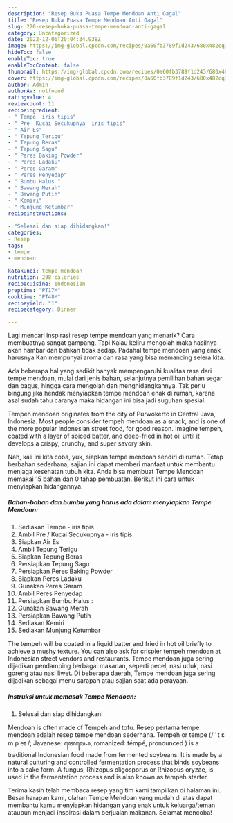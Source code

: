 ```yaml
---
description: "Resep Buka Puasa Tempe Mendoan Anti Gagal"
title: "Resep Buka Puasa Tempe Mendoan Anti Gagal"
slug: 220-resep-buka-puasa-tempe-mendoan-anti-gagal
category: Uncategorized
date: 2022-12-06T20:04:34.938Z
image: https://img-global.cpcdn.com/recipes/0a60fb3789f1d243/680x482cq70/tempe-mendoan-foto-resep-utama.jpg
hideToc: false
enableToc: true
enableTocContent: false
thumbnail: https://img-global.cpcdn.com/recipes/0a60fb3789f1d243/680x482cq70/tempe-mendoan-foto-resep-utama.jpg
cover: https://img-global.cpcdn.com/recipes/0a60fb3789f1d243/680x482cq70/tempe-mendoan-foto-resep-utama.jpg
author: Admin
authorAv: notfound
ratingvalue: 4
reviewcount: 11
recipeingredient:
- " Tempe  iris tipis"
- " Pre  Kucai Secukupnya  iris tipis"
- " Air Es"
- " Tepung Terigu"
- " Tepung Beras"
- " Tepung Sagu"
- " Peres Baking Powder"
- " Peres Ladaku"
- " Peres Garam"
- " Peres Penyedap"
- " Bumbu Halus "
- " Bawang Merah"
- " Bawang Putih"
- " Kemiri"
- " Munjung Ketumbar"
recipeinstructions:

- "Selesai dan siap dihidangkan!"
categories:
- Resep
tags:
- tempe
- mendoan

katakunci: tempe mendoan 
nutrition: 298 calories
recipecuisine: Indonesian
preptime: "PT17M"
cooktime: "PT48M"
recipeyield: "1"
recipecategory: Dinner

---
```



Lagi mencari inspirasi resep tempe mendoan yang menarik? Cara membuatnya sangat gampang. Tapi Kalau keliru mengolah maka hasilnya akan hambar dan bahkan tidak sedap. Padahal tempe mendoan yang enak harusnya Kan mempunyai aroma dan rasa yang bisa memancing selera kita.


Ada beberapa hal yang sedikit banyak mempengaruhi kualitas rasa dari tempe mendoan, mulai dari jenis bahan, selanjutnya pemilihan bahan segar dan bagus, hingga cara mengolah dan menghidangkannya. Tak perlu bingung jika hendak menyiapkan tempe mendoan enak di rumah, karena asal sudah tahu caranya maka hidangan ini bisa jadi suguhan spesial.

Tempeh mendoan originates from the city of Purwokerto in Central Java, Indonesia. Most people consider tempeh mendoan as a snack, and is one of the more popular Indonesian street food, for good reason. Imagine tempeh, coated with a layer of spiced batter, and deep-fried in hot oil until it develops a crispy, crunchy, and super savory skin.


Nah, kali ini kita coba, yuk, siapkan tempe mendoan sendiri di rumah. Tetap berbahan sederhana, sajian ini dapat memberi manfaat untuk membantu menjaga kesehatan tubuh kita. Anda bisa membuat Tempe Mendoan memakai 15 bahan dan 0 tahap pembuatan. Berikut ini cara untuk menyiapkan hidangannya.

<!--inarticleads1-->

##### Bahan-bahan dan bumbu yang harus ada dalam menyiapkan Tempe Mendoan:

1. Sediakan  Tempe - iris tipis
1. Ambil  Pre / Kucai Secukupnya - iris tipis
1. Siapkan  Air Es
1. Ambil  Tepung Terigu
1. Siapkan  Tepung Beras
1. Persiapkan  Tepung Sagu
1. Persiapkan  Peres Baking Powder
1. Siapkan  Peres Ladaku
1. Gunakan  Peres Garam
1. Ambil  Peres Penyedap
1. Persiapkan  Bumbu Halus :
1. Gunakan  Bawang Merah
1. Persiapkan  Bawang Putih
1. Sediakan  Kemiri
1. Sediakan  Munjung Ketumbar


The tempeh will be coated in a liquid batter and fried in hot oil briefly to achieve a mushy texture. You can also ask for crispier tempeh mendoan at Indonesian street vendors and restaurants. Tempe mendoan juga sering dijadikan pendamping berbagai makanan, seperti pecel, nasi uduk, nasi goreng atau nasi liwet. Di beberapa daerah, Tempe mendoan juga sering dijadikan sebagai menu sarapan atau sajian saat ada perayaan. 

<!--inarticleads2-->

##### Instruksi untuk memasak Tempe Mendoan:


1. Selesai dan siap dihidangkan!

Mendoan is often made of Tempeh and tofu. Resep pertama tempe mendoan adalah resep tempe mendoan sederhana. Tempeh or tempe (/ ˈ t ɛ m p eɪ /; Javanese: ꦠꦺꦩ꧀ꦥꦺ, romanized: témpé, pronounced ) is a traditional Indonesian food made from fermented soybeans. It is made by a natural culturing and controlled fermentation process that binds soybeans into a cake form. A fungus, Rhizopus oligosporus or Rhizopus oryzae, is used in the fermentation process and is also known as tempeh starter. 

Terima kasih telah membaca resep yang tim kami tampilkan di halaman ini. Besar harapan kami, olahan Tempe Mendoan yang mudah di atas dapat membantu kamu menyiapkan hidangan yang enak untuk keluarga/teman ataupun menjadi inspirasi dalam berjualan makanan. Selamat mencoba!
